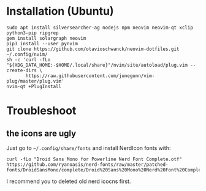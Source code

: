 # Installation (Ubuntu)

```
sudo apt install silversearcher-ag nodejs npm neovim neovim-qt xclip python3-pip ripgrep
gem install solargraph neovim
pip3 install --user pynvim
git clone https://github.com/otavioschwanck/neovim-dotfiles.git ~/.config/nvim/
sh -c 'curl -fLo "${XDG_DATA_HOME:-$HOME/.local/share}"/nvim/site/autoload/plug.vim --create-dirs \
       https://raw.githubusercontent.com/junegunn/vim-plug/master/plug.vim'
nvim-qt +PlugInstall
```

# Troubleshoot

## the icons are ugly

Just go to `~/.config/share/fonts` and install NerdIcon fonts with:
```
curl -fLo "Droid Sans Mono for Powerline Nerd Font Complete.otf" https://github.com/ryanoasis/nerd-fonts/raw/master/patched-fonts/DroidSansMono/complete/Droid%20Sans%20Mono%20Nerd%20Font%20Complete.otf
```

I recommend you to deleted old nerd icocns first.
